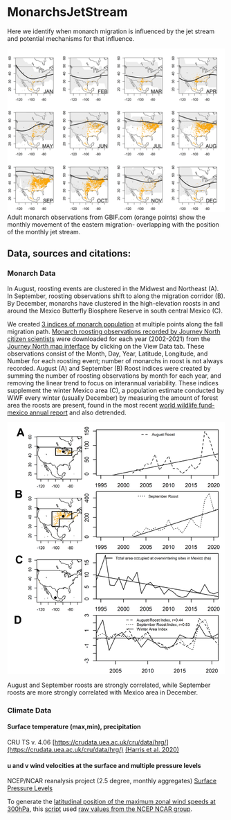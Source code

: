 # MonarchsJetStream
Here we identify when monarch migration is influenced by the jet stream and potential mechanisms for that influence. 

![Monthly monarch and jet stream movement](/figures/allmonths_gbifcentroid_jetpos.png)
Adult monarch observations from GBIF.com (orange points) show the monthly movement of the eastern migration- overlapping with the position of the monthly jet stream.
<!-- need to add legend to this -->

## Data, sources and citations:

### Monarch Data
In August, roosting events are clustered in the Midwest and Northeast (A). In September, roosting observations shift to along the migration corridor (B). By December, monarchs have clustered in the high-elevation roosts in and around the Mexico Butterfly Biosphere Reserve in south central Mexico (C).

We created [3 indices of monarch population](/data/processed/MonarchTimeSeries.csv) at multiple points along the fall migration path. [Monarch roosting observations recorded by Journey North citizen scientists](/data/raw/monarch_journeynorth_Fall_Roost.csv) were downloaded for each year (2002-2021) from the [Journey North map interface](https://maps.journeynorth.org/map/?map=monarch-roost-fall&year=2021) by clicking on the View Data tab. These observations consist of the Month, Day, Year, Latitude, Longitude, and Number for each roosting event; number of monarchs in roost is not always recorded. August (A) and September (B) Roost indices were created by summing the number of roosting observations by month for each year, and removing the linear trend to focus on interannual variability. These indices supplement the winter Mexico area (C), a population estimate conducted by WWF every winter (usually December) by measuring the amount of forest area the roosts are present, found in the most recent [world wildlife fund- mexico annual report](https://files.worldwildlife.org/wwfcmsprod/files/Publication/file/7907txsoa8_Monarch_Butterfly_Survey_2021_2022_May24_2022_.pdf) and also detrended. 

![3 monarch roosting time series](/figures/jnroost89_mx_mapsanddetrendedtimeseries2.png)

August and September roosts are strongly correlated, while September roosts are more strongly correlated with Mexico area in December.

### Climate Data <!-- <h1 align="center">Climate Data</h1>  -->

#### Surface temperature (max,min), precipitation 
CRU TS v. 4.06 [https://crudata.uea.ac.uk/cru/data/hrg/](https://crudata.uea.ac.uk/cru/data/hrg/) [(Harris et al. 2020)](https://doi.org/10.1038/s41597-020-0453-3)

#### u and v wind velocities at the surface and multiple pressure levels
NCEP/NCAR reanalysis project (2.5 degree, monthly aggregates)
[Surface](https://www.psl.noaa.gov/data/gridded/data.ncep.reanalysis.derived.surface.html)
[Pressure Levels](https://psl.noaa.gov/data/gridded/data.ncep.reanalysis.pressure.html)

To generate the [latitudinal position of the maximum zonal wind speeds at 300hPa](data/processed/NHJ_position_global_1948jan-2022apr_ncepncar.txt), this [script](/scripts/generate_nhjposition_bylongitude.R) used [raw values from the NCEP NCAR group](/data/raw/uwnd.mon.mean_NCEPNCAR_pressurelevels_1948jan2022apr.nc).

<!-- Kalnay et al.,The NCEP/NCAR 40-year reanalysis project, Bull. Amer. Meteor. Soc., 77, 437-470, 1996.
Please note: If you acquire NCEP Reanalysis Derived data products from PSL, we ask that you acknowledge us in your use of the data. This may be done by including text such as NCEP Reanalysis Derived data provided by the NOAA/OAR/ESRL PSL, Boulder, Colorado, USA, from their Web site at / in any documents or publications using these data. We would also appreciate receiving a copy of the relevant publications. -->
